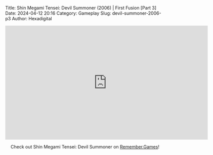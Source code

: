 Title: Shin Megami Tensei: Devil Summoner (2006) | First Fusion [Part 3]
Date: 2024-04-12 20:16
Category: Gameplay
Slug: devil-summoner-2006-p3
Author: Hexadigital

<center><iframe src="https://www.youtube.com/embed/MrN3LUXpIcw?feature=oembed" allow="accelerometer; autoplay; encrypted-media; gyroscope; picture-in-picture" width="640" height="360" frameborder="0"></iframe>

Check out Shin Megami Tensei: Devil Summoner on [Remember.Games](https://remember.games/game/7488/shin-megami-tensei-devil-summoner-raidou-kuzunoha-vs-the-soulless-army/)!</center>